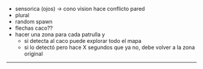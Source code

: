  - sensorica (ojos) -> cono vision hace conflicto pared
 - plural 
 - random spawn 
 - flechas caco??
 - hacer una zona para cada patrulla y
    - si detecta al caco puede explorar todo el mapa
    - si lo detectó pero hace X segundos que ya no, debe volver a la zona original

---


